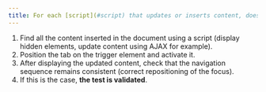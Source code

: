 ```yaml
---
title: For each [script](#script) that updates or inserts content, does the [navigation sequence](#navigation-sequence) remain [consistent](#understandable-reading-order)?
---
```


1. Find all the content inserted in the document using a script (display hidden elements, update content using AJAX for example).
2. Position the tab on the trigger element and activate it.
3. After displaying the updated content, check that the navigation sequence remains consistent (correct repositioning of the focus).
4. If this is the case, **the test is validated**.
